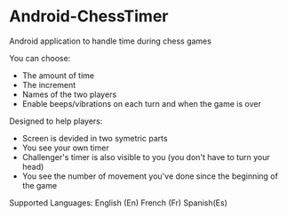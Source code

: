 # Android-ChessTimer

Android application to handle time during chess games


You can choose:
  - The amount of time
  - The increment
  - Names of the two players
  - Enable beeps/vibrations on each turn and when the game is over

Designed to help players:
  - Screen is devided in two symetric parts
  - You see your own timer
  - Challenger's timer is also visible to you (you don't have to turn your head)
  - You see the number of movement you've done since the beginning of the game

Supported Languages:
  English (En)
  French (Fr)
  Spanish(Es)
